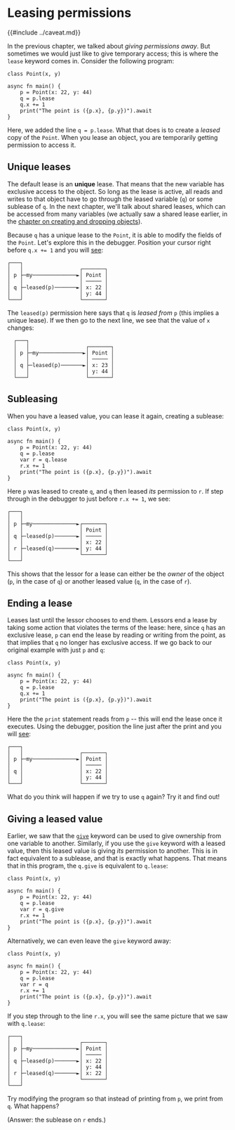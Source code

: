 # Leasing permissions

{{#include ../caveat.md}}

In the previous chapter, we talked about *giving permissions away*. But sometimes we would just like to give temporary access; this is where the `lease` keyword comes in. Consider the following program:

```
class Point(x, y)

async fn main() {
    p = Point(x: 22, y: 44)
    q = p.lease
    q.x += 1
    print("The point is ({p.x}, {p.y})").await
}
```

Here, we added the line `q = p.lease`. What that does is to create a *leased* copy of the `Point`. When you lease an object, you are temporarily getting permission to access it. 
## Unique leases

The default lease is an **unique** lease. That means that the new variable has exclusive access to the object. So long as the lease is active, all reads and writes to that object have to go through the leased variable (`q`) or some sublease of `q`. In the next chapter, we'll talk about shared leases, which can be accessed from many variables (we actually saw a shared lease earlier, in the [chapter on creating and dropping objects](create.md)).

Because `q` has a unique lease to the `Point`, it is able to modify the fields of the `Point`. Let's explore this in the debugger. Position your cursor right before `q.x += 1` and you will [see](https://asciiflow.com/#/share/eJyrVspLzE1VssorzcnRUcpJrEwtUrJSqo5RqohRsrK0MNKJUaoEsowsLIGsktSKEiAnRunRlD3IKCYmD0gqKChASDSAphiLxgKomtxKPGrR0bRdIK0B%2BZl5JQrEuAHdHUiaCqFyOamJxakpGgWa%2BGyssFIwMiLOxkorBRMThFIU20kKJqVapVoAp%2FrUlQ%3D%3D):

```
┌───┐
│   │                  ┌───────┐
│ p ├─my──────────────►│ Point │
│   │                  │ ───── │
│ q ├─leased(p)───────►│ x: 22 │
│   │                  │ y: 44 │
└───┘                  └───────┘
```

The `leased(p)` permission here says that `q` is *leased from* `p` (this implies a unique lease). If we then go to the next line, we see that the value of `x` changes:

```
  ┌───┐
  │   │                  ┌───────┐
  │ p ├─my──────────────►│ Point │
  │   │                  │ ───── │
  │ q ├─leased(p)───────►│ x: 23 │
  │   │                  │ y: 44 │
  └───┘                  └───────┘
```

## Subleasing

When you have a leased value, you can lease it again, creating a sublease:

```
class Point(x, y)

async fn main() {
    p = Point(x: 22, y: 44)
    q = p.lease
    var r = q.lease
    r.x += 1
    print("The point is ({p.x}, {p.y})").await
}
```

Here `p` was leased to create `q`, and `q` then leased *its* permission to `r`. If step through in the debugger to just before `r.x += 1`, we see:

```
┌───┐
│   │                  
│ p ├─my──────────────►┌───────┐
│   │                  │ Point │
│ q ├─leased(p)───────►│ ───── │
│   │                  │ x: 22 │
│ r ├─leased(q)───────►│ y: 44 │
│   │                  └───────┘
└───┘                  
```

This shows that the lessor for a lease can either be the *owner* of the object (`p`, in the case of `q`) or another leased value (`q`, in the case of `r`).

## Ending a lease

Leases last until the lessor chooses to end them. Lessors end a lease by taking some action that violates the terms of the lease: here, since `q` has an exclusive lease, `p` can end the lease by reading or writing from the point, as that implies that `q` no longer has exclusive access. If we go back to our original example with just `p` and `q`:


```
class Point(x, y)

async fn main() {
    p = Point(x: 22, y: 44)
    q = p.lease
    q.x += 1
    print("The point is ({p.x}, {p.y})").await
}
```

Here the the `print` statement reads from `p` -- this will end the lease once it executes. Using the debugger, position the line just after the print and you will [see](https://asciiflow.com/#/share/eJyrVspLzE1VssorzcnRUcpJrEwtUrJSqo5RqohRsrK0MNOJUaoEsowsDYGsktSKEiAnRunRlD3IKCYmD0gqKChASDSAphiLxgKomtxKPGrR0bRdIK0B%2BZl5JQoE3YDhCiQthbi0VFgpGBkRY3allYKJCUIhij0kBYdSrVItAJuouas%3D):

```
┌───┐
│   │                  ┌───────┐
│ p ├─my──────────────►│ Point │
│   │                  │ ───── │
│ q │                  │ x: 22 │
│   │                  │ y: 44 │
└───┘                  └───────┘
```

What do you think will happen if we try to use `q` again? Try it and find out!

## Giving a leased value

Earlier, we saw that the [`give`](./give.md) keyword can be used to give ownership from one variable to another. Similarly, if you use the `give` keyword with a leased value, then this leased value is giving *its* permission to another. This is in fact equivalent to a sublease, and that is exactly what happens. That means that in this program, the `q.give` is equivalent to `q.lease`:

```
class Point(x, y)

async fn main() {
    p = Point(x: 22, y: 44)
    q = p.lease
    var r = q.give
    r.x += 1
    print("The point is ({p.x}, {p.y})").await
}
```

Alternatively, we can even leave the `give` keyword away:

```
class Point(x, y)

async fn main() {
    p = Point(x: 22, y: 44)
    q = p.lease
    var r = q
    r.x += 1
    print("The point is ({p.x}, {p.y})").await
}
```

If you step through to the line `r.x`, you will see the same picture that we saw with `q.lease`:

```
┌───┐
│   │                  ┌───────┐
│ p ├─my──────────────►│ Point │
│   │                  │ ───── │
│ q ├─leased(p)───────►│ x: 22 │
│   │                  │ y: 44 │
│ r ├─leased(q)───────►│ x: 22 │
│   │                  └───────┘
└───┘                  
```

Try modifying the program so that instead of printing from `p`, we print from `q`. What happens?

(Answer: the sublease on `r` ends.)